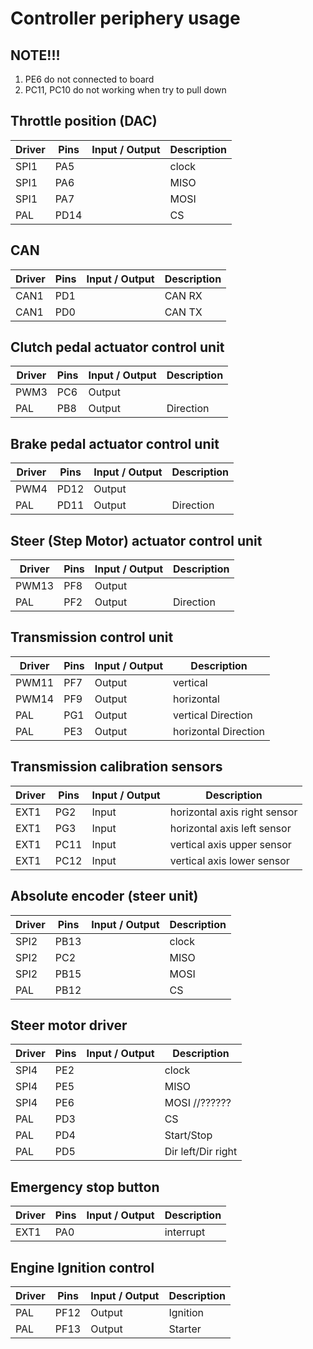 # Controller periphery usage
 
## NOTE!!!
1) PE6 do not connected to board
2) PC11, PC10 do not working when try to pull down    


## Throttle position (DAC)
Driver | Pins | Input / Output | Description
-------|------|----------------|----------
SPI1   | PA5  |                | clock
SPI1   | PA6  |                | MISO
SPI1   | PA7  |                | MOSI
PAL    | PD14 |                | CS


## CAN 
Driver | Pins | Input / Output | Description
-------|------|----------------|----------
CAN1   | PD1  |                |CAN RX
CAN1   | PD0  |                |CAN TX


## Clutch pedal actuator control unit 
Driver | Pins | Input / Output | Description
-------|------|----------------|----------
PWM3   | PC6  | Output         |   
PAL    | PB8  | Output         | Direction


## Brake pedal actuator control unit 
Driver | Pins | Input / Output  | Description
-------|------|-----------------|------------
PWM4   | PD12 | Output          |   
PAL    | PD11 | Output          | Direction


## Steer (Step Motor) actuator control unit 
Driver | Pins | Input / Output | Description
-------|------|----------------|----------
PWM13  | PF8  | Output         | 
PAL    | PF2  | Output         | Direction


## Transmission control unit 
Driver | Pins | Input / Output | Description
-------|------|----------------|------------
PWM11  | PF7  | Output         | vertical
PWM14  | PF9  | Output         | horizontal
PAL    | PG1  | Output         | vertical Direction
PAL    | PE3  | Output         | horizontal Direction

## Transmission calibration sensors 
Driver | Pins | Input / Output | Description
-------|------|----------------|------------
EXT1   |PG2   | Input          | horizontal axis right sensor
EXT1   |PG3   | Input          | horizontal axis left sensor
EXT1   |PC11  | Input          | vertical   axis upper sensor
EXT1   |PC12  | Input          | vertical   axis lower sensor   


## Absolute encoder (steer unit)
Driver | Pins | Input / Output | Description
-------|------|----------------|----------
SPI2   | PB13 |                | clock
SPI2   | PC2  |                | MISO
SPI2   | PB15 |                | MOSI
PAL    | PB12 |                | CS


## Steer motor driver
Driver | Pins | Input / Output | Description
-------|------|----------------|----------
SPI4   | PE2  |                | clock
SPI4   | PE5  |                | MISO
SPI4   | PE6  |                | MOSI //??????
PAL    | PD3  |                | CS
PAL    | PD4  |                | Start/Stop
PAL    | PD5  |                | Dir left/Dir right



## Emergency stop button
Driver | Pins | Input / Output | Description
-------|------|----------------|----------
EXT1   | PA0  |                | interrupt

## Engine Ignition control
Driver | Pins | Input / Output | Description
-------|------|----------------|----------
PAL    | PF12 |   Output       | Ignition
PAL    | PF13 |   Output       | Starter


